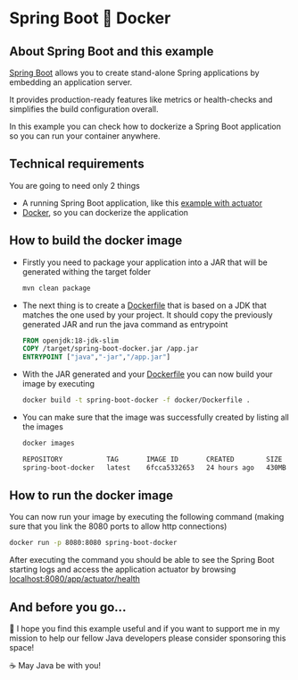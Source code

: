 # Spring Boot :whale: Docker

## About Spring Boot and this example

[Spring Boot](https://spring.io/projects/spring-boot) allows you to create stand-alone Spring applications by embedding an application server.

It provides production-ready features like metrics or health-checks and simplifies the build configuration overall.

In this example you can check how to dockerize a Spring Boot application so you can run your container anywhere.

## Technical requirements

You are going to need only 2 things

- A running Spring Boot application, like this [example with actuator](https://github.com/codewithhades/spring-boot-actuator)
- [Docker](https://www.docker.com), so you can dockerize the application

## How to build the docker image

- Firstly you need to package your application into a JAR that will be generated withing the target folder
    ````bash
    mvn clean package
    ````

- The next thing is to create a [Dockerfile](docker/Dockerfile) that is based on a JDK that matches the one used by your project. It should copy the previously generated JAR and run the java command as entrypoint
    ````Dockerfile
    FROM openjdk:18-jdk-slim
    COPY /target/spring-boot-docker.jar /app.jar
    ENTRYPOINT ["java","-jar","/app.jar"]
    ````

- With the JAR generated and your [Dockerfile](docker/Dockerfile) you can now build your image by executing
    ````bash
    docker build -t spring-boot-docker -f docker/Dockerfile .
    ````
- You can make sure that the image was successfully created by listing all the images
    ````bash
    docker images
    
    REPOSITORY           TAG       IMAGE ID       CREATED        SIZE
    spring-boot-docker   latest    6fcca5332653   24 hours ago   430MB
    ````

## How to run the docker image

You can now run your image by executing the following command (making sure that you link the 8080 ports to allow http connections)
````bash
docker run -p 8080:8080 spring-boot-docker
````
After executing the command you should be able to see the Spring Boot starting logs and access the application actuator by browsing [localhost:8080/app/actuator/health](http://localhost:8080/app/actuator/health)

## And before you go...

:pray: I hope you find this example useful and if you want to support me in my mission to help our fellow Java developers please consider sponsoring this space!

:coffee: May Java be with you!